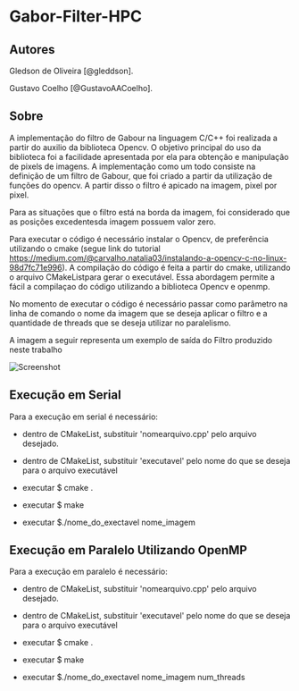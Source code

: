 # Gabor-Filter-HPC

## Autores 

Gledson de Oliveira [@gleddson].

Gustavo Coelho [@GustavoAACoelho].

## Sobre

A implementação do filtro de Gabour na linguagem C/C++ foi realizada a partir do auxilio da biblioteca Opencv. O objetivo principal do uso da biblioteca foi a facilidade apresentada por ela para obtenção e manipulação de pixels de imagens. A implementação como um todo consiste na definição de um filtro de Gabour, que foi criado a partir da utilização de funções do opencv. A partir disso o filtro é apicado na imagem, pixel por pixel. 

Para as situações que o filtro está na borda da imagem, foi considerado que as posições excedentesda imagem possuem valor zero.


Para executar o código é necessário instalar o Opencv, de preferência utilizando o cmake (segue link do tutorial https://medium.com/@carvalho.natalia03/instalando-a-opencv-c-no-linux-98d7fc71e996). A compilação do código é feita a partir do cmake, utilizando o arquivo CMakeListpara gerar o executável. Essa abordagem permite a fácil a compilaçao do código utilizando a biblioteca Opencv e openmp.

No momento de executar o código é necessário passar como parâmetro na linha de comando o nome da imagem que se deseja aplicar o filtro e a quantidade de threads que se deseja utilizar no paralelismo.

A imagem a seguir representa um exemplo de saída do Filtro produzido neste trabalho

![Screenshot](Saída_Filtro_de_Gabor.png)


## Execução em Serial

Para a execução em serial é necessário:

* dentro de CMakeList, substituir 'nomearquivo.cpp' pelo arquivo desejado.
* dentro de CMakeList, substituir 'executavel' pelo nome do que se deseja para o arquivo executável

* executar $ cmake .
* executar $ make
* executar $./nome_do_exectavel nome_imagem

## Execução em Paralelo Utilizando OpenMP

Para a execução em paralelo é necessário:

* dentro de CMakeList, substituir 'nomearquivo.cpp' pelo arquivo desejado.
* dentro de CMakeList, substituir 'executavel' pelo nome do que se deseja para o arquivo executável

* executar $ cmake .
* executar $ make
* executar $./nome_do_exectavel nome_imagem num_threads
